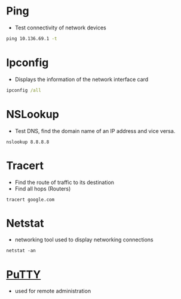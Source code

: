 # Ping

- Test connectivity of network devices

```cmd
ping 10.136.69.1 -t
```

# Ipconfig
- Displays the information of the network interface card

```cmd
ipconfig /all
```

# NSLookup

- Test DNS, find the domain name of an IP address and vice versa.

```
nslookup 8.8.8.8
```

# Tracert

- Find the route of traffic to its destination
- Find all hops (Routers)

```
tracert google.com
```

# Netstat

- networking tool used to display networking connections

```
netstat -an
```

# [PuTTY](https://www.putty.org/)

- used for remote administration

